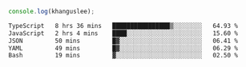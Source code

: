 ```js
console.log(khanguslee);
```

<!--START_SECTION:waka-->

```txt
TypeScript   8 hrs 36 mins   ████████████████▒░░░░░░░░   64.93 %
JavaScript   2 hrs 4 mins    ████░░░░░░░░░░░░░░░░░░░░░   15.60 %
JSON         50 mins         █▓░░░░░░░░░░░░░░░░░░░░░░░   06.41 %
YAML         49 mins         █▓░░░░░░░░░░░░░░░░░░░░░░░   06.29 %
Bash         19 mins         ▓░░░░░░░░░░░░░░░░░░░░░░░░   02.50 %
```

<!--END_SECTION:waka-->

<!--
**khanguslee/khanguslee** is a ✨ _special_ ✨ repository because its `README.md` (this file) appears on your GitHub profile.

Here are some ideas to get you started:

- 🔭 I’m currently working on ...
- 🌱 I’m currently learning ...
- 👯 I’m looking to collaborate on ...
- 🤔 I’m looking for help with ...
- 💬 Ask me about ...
- 📫 How to reach me: ...
- 😄 Pronouns: ...
- ⚡ Fun fact: ...
-->
